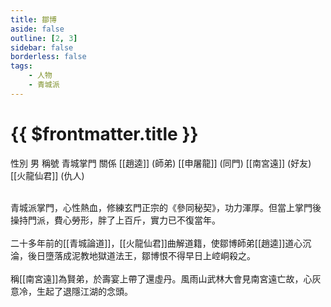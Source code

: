 ```yaml
---
title: 鄒博
aside: false
outline: [2, 3]
sidebar: false
borderless: false
tags:
    - 人物
    - 青城派
---
```


# {{ $frontmatter.title }}

<ChTabs position="bottom">
	<ChTab title="鄒博">
		<Ch src='/images/characters/special201/normal.png' position='right'/>
		<ChName nameZh='鄒博' nameEn='Zou Bo' position='right' />
		<ChTable>
			<ChTr>
				<ChTd isTitle=true>
					性別
				</ChTd>
				<ChTd>
					男
				</ChTd>
			</ChTr>
			<ChTr>
				<ChTd isTitle=true>
					稱號
				</ChTd>
				<ChTd>
					青城掌門
				</ChTd>
			</ChTr>
			<ChTr>
				<ChTd isTitle=true position='center'>
					關係
				</ChTd>
			</ChTr>
			<ChTr>
				<ChTd position='center'>
					[[趙逵]] (師弟)
				</ChTd>
			</ChTr>
			<ChTr>
				<ChTd position='center'>
					[[申屠龍]] (同門)
				</ChTd>
			</ChTr>
			<ChTr>
				<ChTd position='center'>
					[[南宮遠]] (好友)
				</ChTd>
			</ChTr>
			<ChTr>
				<ChTd position='center'>
					[[火龍仙君]] (仇人)
				</ChTd>
			</ChTr>
		</ChTable>
	</ChTab>
</ChTabs>
<br><br>

青城派掌門，心性熱血，修練玄門正宗的《參同秘契》，功力渾厚。但當上掌門後操持門派，費心勞形，胖了上百斤，實力已不復當年。
<br><br>
二十多年前的[[青城論道]]，[[火龍仙君]]曲解道籍，使鄒博師弟[[趙逵]]道心沉淪，後日墮落成泥教地獄道法王，鄒博恨不得早日上崆峒殺之。
<br><br>
稱[[南宮遠]]為賢弟，於壽宴上帶了還虛丹。風雨山武林大會見南宮遠亡故，心灰意冷，生起了退隱江湖的念頭。

